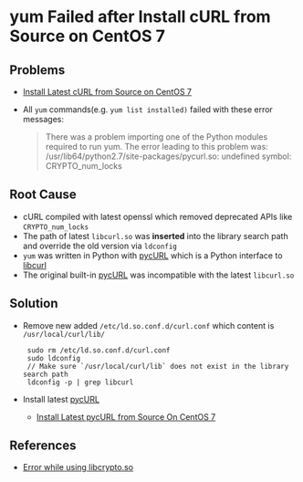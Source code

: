 # yum Failed after Install cURL from Source on CentOS 7

## Problems
* [Install Latest cURL from Source on CentOS 7](https://github.com/northbright/Notes/blob/master/curl/install-latest-curl-from-source-on-centos.md)
* All `yum` commands(e.g. `yum list installed)` failed with these error messages:

   > There was a problem importing one of the Python modules
   required to run yum. The error leading to this problem was:
   /usr/lib64/python2.7/site-packages/pycurl.so: undefined symbol: CRYPTO_num_locks

## Root Cause
* cURL compiled with latest openssl which removed deprecated APIs like `CRYPTO_num_locks`
* The path of latest `libcurl.so` was **inserted** into the library search path and override the old version via `ldconfig`
* `yum` was written in Python with [pycURL](http://pycurl.io/) which is a Python interface to [libcurl](https://curl.haxx.se/libcurl/)
* The original built-in [pycURL](http://pycurl.io/) was incompatible with the latest `libcurl.so`

## Solution
* Remove new added `/etc/ld.so.conf.d/curl.conf` which content is `/usr/local/curl/lib/`

       sudo rm /etc/ld.so.conf.d/curl.conf
       sudo ldconfig
       // Make sure `/usr/local/curl/lib` does not exist in the library search path
       ldconfig -p | grep libcurl
* Install latest [pycURL](http://pycurl.io/) 
   * [Install Latest pycURL from Source On CentOS 7](https://github.com/northbright/Notes/blob/master/python/install-latest-pycurl-from-source-on-centos-7.md)

## References
* [Error while using libcrypto.so](https://github.com/openssl/openssl/issues/8573)
